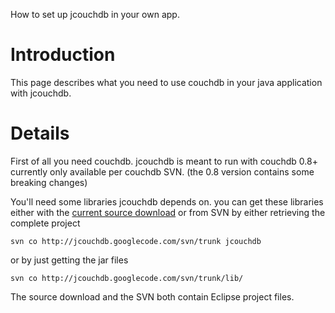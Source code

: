 How to set up jcouchdb in your own app.

# Introduction #

This page describes what you need to use couchdb in your java application with jcouchdb.

# Details #

First of all you need couchdb. jcouchdb is meant to run with couchdb 0.8+ currently only available per couchdb SVN. (the 0.8 version contains some breaking changes)

You'll need some libraries jcouchdb depends on. you can get these libraries either with the [current source download](http://code.google.com/p/jcouchdb/downloads/list) or from SVN by either retrieving the complete project
```
svn co http://jcouchdb.googlecode.com/svn/trunk jcouchdb
```
or by just getting the jar files
```
svn co http://jcouchdb.googlecode.com/svn/trunk/lib/
```

The source download and the SVN both contain Eclipse project files.